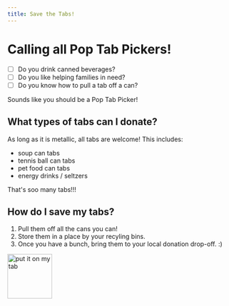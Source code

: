 ```yaml
---
title: Save the Tabs!
---
```


# Calling all Pop Tab Pickers!
-[ ] Do you drink canned beverages?
-[ ] Do you like helping families in need?
-[ ] Do you know how to pull a tab off a can?

Sounds like you should be a Pop Tab Picker!

## What types of tabs can I donate?
As long as it is metallic, all tabs are welcome!  This includes:
 * soup can tabs
 * tennis ball can tabs
 * pet food can tabs
 * energy drinks / seltzers

That's soo many tabs!!!

## How do I save my tabs?
1. Pull them off all the cans you can!
1. Store them in a place by your recyling bins.
1. Once you have a bunch, bring them to your local donation drop-off. :)

<img alt="put it on my tab" src="https://media.giphy.com/media/v1.Y2lkPTc5MGI3NjExaDFhdTE3aWFnc2lpYjh4d3JqbnFjemlyenVuN2xzY3kybGp4NXdiaSZlcD12MV9naWZzX3NlYXJjaCZjdD1n/SY9dLbtBSmITm9hPo7/giphy.gif" width="100" align="center">
